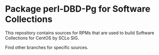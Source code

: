 # Package perl-DBD-Pg for Software Collections

This repository contains sources for RPMs that are used
to build Software Collections for CentOS by SCLo SIG.

Find other branches for specific sources.
